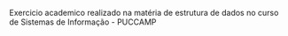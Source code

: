 Exercicio academico realizado na matéria de estrutura de dados no curso de Sistemas de Informação - PUCCAMP
